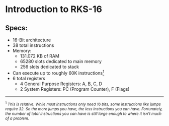 # Introduction to RKS-16

## Specs:
- 16-Bit architecture
- 38 total instructions
- Memory:
    - 131.072 KB of RAM
    - 65280 slots dedicated to main memory
    - 256 slots dedicated to stack
- Can execute up to roughly 60K instructions<a href="footnote1"><sup>1</sup></a>
- 6 total registers
    - 4 General Purpose Registers: A, B, C, D
    - 2 System Registers: PC (Program Counter), F (Flags)

---
<p id="footnote1" style="font-size:12px"><sup>1</sup> <i>This is relative. While most instructions only need 16 bits, some instructions like jumps require 32. So the more jumps you have, the less instructions you can have. Fortunately, the number of total instructions you can have is still large enough to where it isn't much of a problem.</i>